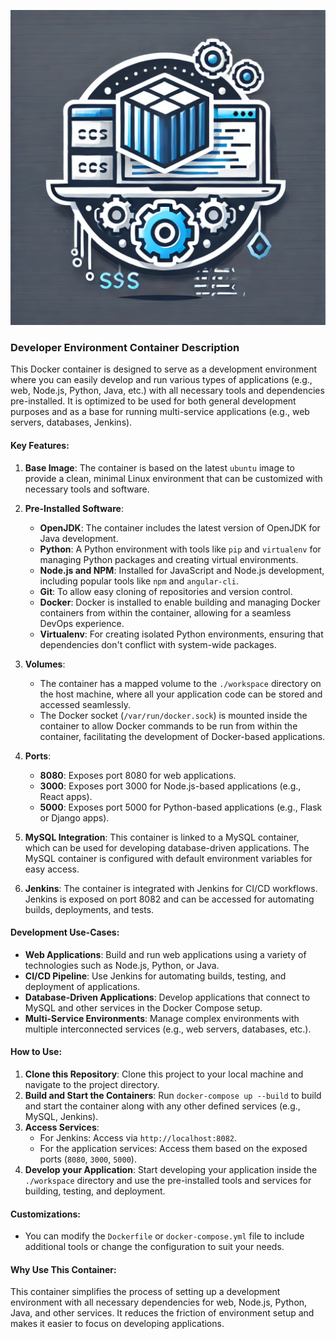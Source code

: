 ![devserver](./devserver.png)
### **Developer Environment Container Description**

This Docker container is designed to serve as a development environment where you can easily develop and run various types of applications (e.g., web, Node.js, Python, Java, etc.) with all necessary tools and dependencies pre-installed. It is optimized to be used for both general development purposes and as a base for running multi-service applications (e.g., web servers, databases, Jenkins).

#### **Key Features:**
1. **Base Image**: The container is based on the latest `ubuntu` image to provide a clean, minimal Linux environment that can be customized with necessary tools and software.

2. **Pre-Installed Software**:
    - **OpenJDK**: The container includes the latest version of OpenJDK for Java development.
    - **Python**: A Python environment with tools like `pip` and `virtualenv` for managing Python packages and creating virtual environments.
    - **Node.js and NPM**: Installed for JavaScript and Node.js development, including popular tools like `npm` and `angular-cli`.
    - **Git**: To allow easy cloning of repositories and version control.
    - **Docker**: Docker is installed to enable building and managing Docker containers from within the container, allowing for a seamless DevOps experience.
    - **Virtualenv**: For creating isolated Python environments, ensuring that dependencies don't conflict with system-wide packages.

3. **Volumes**:
    - The container has a mapped volume to the `./workspace` directory on the host machine, where all your application code can be stored and accessed seamlessly.
    - The Docker socket (`/var/run/docker.sock`) is mounted inside the container to allow Docker commands to be run from within the container, facilitating the development of Docker-based applications.

4. **Ports**:
    - **8080**: Exposes port 8080 for web applications.
    - **3000**: Exposes port 3000 for Node.js-based applications (e.g., React apps).
    - **5000**: Exposes port 5000 for Python-based applications (e.g., Flask or Django apps).
  
5. **MySQL Integration**: This container is linked to a MySQL container, which can be used for developing database-driven applications. The MySQL container is configured with default environment variables for easy access.

6. **Jenkins**: The container is integrated with Jenkins for CI/CD workflows. Jenkins is exposed on port 8082 and can be accessed for automating builds, deployments, and tests.

#### **Development Use-Cases:**
- **Web Applications**: Build and run web applications using a variety of technologies such as Node.js, Python, or Java.
- **CI/CD Pipeline**: Use Jenkins for automating builds, testing, and deployment of applications.
- **Database-Driven Applications**: Develop applications that connect to MySQL and other services in the Docker Compose setup.
- **Multi-Service Environments**: Manage complex environments with multiple interconnected services (e.g., web servers, databases, etc.).

#### **How to Use**:
1. **Clone this Repository**: Clone this project to your local machine and navigate to the project directory.
2. **Build and Start the Containers**: Run `docker-compose up --build` to build and start the container along with any other defined services (e.g., MySQL, Jenkins).
3. **Access Services**: 
   - For Jenkins: Access via `http://localhost:8082`.
   - For the application services: Access them based on the exposed ports (`8080`, `3000`, `5000`).
4. **Develop your Application**: Start developing your application inside the `./workspace` directory and use the pre-installed tools and services for building, testing, and deployment.

#### **Customizations**:
- You can modify the `Dockerfile` or `docker-compose.yml` file to include additional tools or change the configuration to suit your needs.

#### **Why Use This Container**:
This container simplifies the process of setting up a development environment with all necessary dependencies for web, Node.js, Python, Java, and other services. It reduces the friction of environment setup and makes it easier to focus on developing applications.

